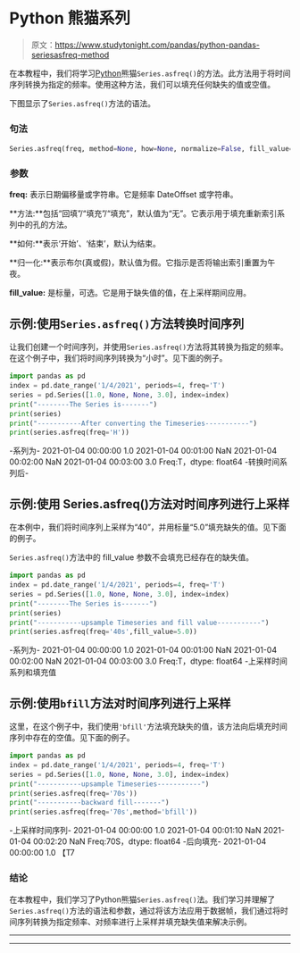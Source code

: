 # Python 熊猫系列

> 原文：<https://www.studytonight.com/pandas/python-pandas-seriesasfreq-method>

在本教程中，我们将学习[Python](https://www.studytonight.com/python/getting-started-with-python)熊猫`Series.asfreq()`的方法。此方法用于将时间序列转换为指定的频率。使用这种方法，我们可以填充任何缺失的值或空值。

下图显示了`Series.asfreq()`方法的语法。

### 句法

```py
Series.asfreq(freq, method=None, how=None, normalize=False, fill_value=None)
```

### ![](img/65fe033edffbccda985701781ed1aec3.png)参数

**freq:** 表示日期偏移量或字符串。它是频率 DateOffset 或字符串。

**方法:**包括“回填”/“填充”/“填充”，默认值为“无”。它表示用于填充重新索引系列中的孔的方法。

**如何:**表示‘开始’、‘结束’，默认为结束。

**归一化:**表示布尔(真或假)，默认值为假。它指示是否将输出索引重置为午夜。

**fill_value:** 是标量，可选。它是用于缺失值的值，在上采样期间应用。

## 示例:使用`Series.asfreq()`方法转换时间序列

让我们创建一个时间序列，并使用`Series.asfreq()`方法将其转换为指定的频率。在这个例子中，我们将时间序列转换为“小时”。见下面的例子。![](img/11c6e5cb468d5fa9bd7f7f1f4657e855.png)

```py
import pandas as pd
index = pd.date_range('1/4/2021', periods=4, freq='T')
series = pd.Series([1.0, None, None, 3.0], index=index)
print("--------The Series is-------")
print(series)
print("-----------After converting the Timeseries-----------")
print(series.asfreq(freq='H'))
```

-系列为-
2021-01-04 00:00:00 1.0
2021-01-04 00:01:00 NaN
2021-01-04 00:02:00 NaN
2021-01-04 00:03:00 3.0
Freq:T，dtype: float64
-转换时间系列后-

## 示例:使用 Series.asfreq()方法对时间序列进行上采样

在本例中，我们将时间序列上采样为“40”，并用标量“5.0”填充缺失的值。见下面的例子。

`Series.asfreq()`方法中的 fill_value 参数不会填充已经存在的缺失值。

```py
import pandas as pd
index = pd.date_range('1/4/2021', periods=4, freq='T')
series = pd.Series([1.0, None, None, 3.0], index=index)
print("--------The Series is-------")
print(series)
print("-----------upsample Timeseries and fill value-----------")
print(series.asfreq(freq='40s',fill_value=5.0))
```

-系列为-
2021-01-04 00:00:00 1.0
2021-01-04 00:01:00 NaN
2021-01-04 00:02:00 NaN
2021-01-04 00:03:00 3.0
Freq:T，dtype: float64
-上采样时间系列和填充值

## 示例:使用`bfill`方法对时间序列进行上采样

这里，在这个例子中，我们使用`'bfill'`方法填充缺失的值，该方法向后填充时间序列中存在的空值。见下面的例子。![](img/cb484893941f214bd649f7b352245a7b.png)

```py
import pandas as pd
index = pd.date_range('1/4/2021', periods=4, freq='T')
series = pd.Series([1.0, None, None, 3.0], index=index)
print("-----------upsample Timeseries-----------")
print(series.asfreq(freq='70s'))
print("-----------backward fill-------")
print(series.asfreq(freq='70s',method='bfill'))
```

-上采样时间序列-
2021-01-04 00:00:00 1.0
2021-01-04 00:01:10 NaN
2021-01-04 00:02:20 NaN
Freq:70S，dtype: float64
-后向填充-
2021-01-04 00:00:00 1.0 【T7

### 结论

在本教程中，我们学习了Python熊猫`Series.asfreq()`法。我们学习并理解了`Series.asfreq()`方法的语法和参数，通过将该方法应用于数据帧，我们通过将时间序列转换为指定频率、对频率进行上采样并填充缺失值来解决示例。

* * *

* * *